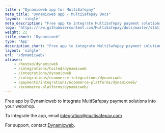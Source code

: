 ```yaml
---
title : "Dynamicweb app for MultiSafepay"
meta_title: "Dynamicweb app - MultiSafepay Docs"
layout: 'single'
meta_description: "Free app to integrate MultiSafepay payment solutions into your Dynamicweb webshop."
logo: "https://raw.githubusercontent.com/MultiSafepay/docs/master/static/logo/Integrations/Dynamic_Web.svg"
weight: 22
title_short: "Dynamicweb"
type: 'App'
description_short: "Free app to integrate MultiSafepay payment solutions into your Dynamicweb webshop."
layout: 'single'
url: '/dynamicweb/'
aliases: 
    - /hosted/dynamicweb
    - /integrations/hosted/dynamicweb
    - /integrations/dynamicweb
    - /integrations/ecommerce-integrations/dynamicweb
    - /payments/integrations/ecommerce-platforms/dynamicweb/
    - /ecommerce-platforms/dynamicweb/
---
```

Free app by Dynamicweb to integrate MultiSafepay payment solutions into your webshop. 

To integrate the app, email <integration@multisafepay.com>

For support, contact [Dynamicweb](https://www.dynamicweb.com/about/contact-us). 
